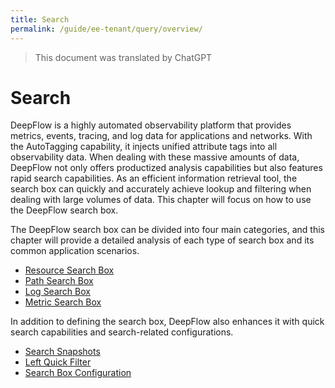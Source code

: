 ```yaml
---
title: Search
permalink: /guide/ee-tenant/query/overview/
---
```


> This document was translated by ChatGPT

# Search

DeepFlow is a highly automated observability platform that provides metrics, events, tracing, and log data for applications and networks. With the AutoTagging capability, it injects unified attribute tags into all observability data. When dealing with these massive amounts of data, DeepFlow not only offers productized analysis capabilities but also features rapid search capabilities. As an efficient information retrieval tool, the search box can quickly and accurately achieve lookup and filtering when dealing with large volumes of data. This chapter will focus on how to use the DeepFlow search box.

The DeepFlow search box can be divided into four main categories, and this chapter will provide a detailed analysis of each type of search box and its common application scenarios.

- [Resource Search Box](./service-search/)
- [Path Search Box](./path-search/)
- [Log Search Box](./log-search/)
- [Metric Search Box](./metric-search/)

In addition to defining the search box, DeepFlow also enhances it with quick search capabilities and search-related configurations.

- [Search Snapshots](./history/)
- [Left Quick Filter](./left-quick-filter/)
- [Search Box Configuration](../configuration/settings/)
